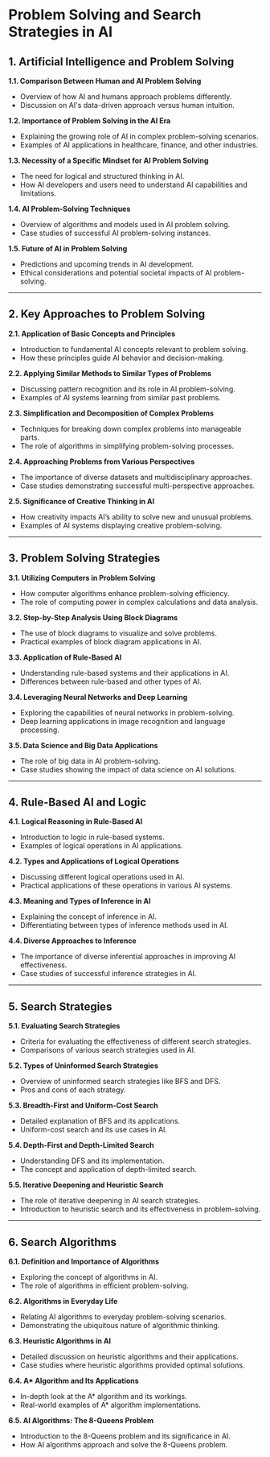 # Problem Solving and Search Strategies in AI

## 1. Artificial Intelligence and Problem Solving

**1.1. Comparison Between Human and AI Problem Solving**

- Overview of how AI and humans approach problems differently.
- Discussion on AI's data-driven approach versus human intuition.

**1.2. Importance of Problem Solving in the AI Era**

- Explaining the growing role of AI in complex problem-solving scenarios.
- Examples of AI applications in healthcare, finance, and other industries.

**1.3. Necessity of a Specific Mindset for AI Problem Solving**

- The need for logical and structured thinking in AI.
- How AI developers and users need to understand AI capabilities and limitations.

**1.4. AI Problem-Solving Techniques**

- Overview of algorithms and models used in AI problem solving.
- Case studies of successful AI problem-solving instances.

**1.5. Future of AI in Problem Solving**

- Predictions and upcoming trends in AI development.
- Ethical considerations and potential societal impacts of AI problem-solving.

---

## 2. Key Approaches to Problem Solving

**2.1. Application of Basic Concepts and Principles**

- Introduction to fundamental AI concepts relevant to problem solving.
- How these principles guide AI behavior and decision-making.

**2.2. Applying Similar Methods to Similar Types of Problems**

- Discussing pattern recognition and its role in AI problem-solving.
- Examples of AI systems learning from similar past problems.

**2.3. Simplification and Decomposition of Complex Problems**

- Techniques for breaking down complex problems into manageable parts.
- The role of algorithms in simplifying problem-solving processes.

**2.4. Approaching Problems from Various Perspectives**

- The importance of diverse datasets and multidisciplinary approaches.
- Case studies demonstrating successful multi-perspective approaches.

**2.5. Significance of Creative Thinking in AI**

- How creativity impacts AI’s ability to solve new and unusual problems.
- Examples of AI systems displaying creative problem-solving.

---

## 3. Problem Solving Strategies

**3.1. Utilizing Computers in Problem Solving**

- How computer algorithms enhance problem-solving efficiency.
- The role of computing power in complex calculations and data analysis.

**3.2. Step-by-Step Analysis Using Block Diagrams**

- The use of block diagrams to visualize and solve problems.
- Practical examples of block diagram applications in AI.

**3.3. Application of Rule-Based AI**

- Understanding rule-based systems and their applications in AI.
- Differences between rule-based and other types of AI.

**3.4. Leveraging Neural Networks and Deep Learning**

- Exploring the capabilities of neural networks in problem-solving.
- Deep learning applications in image recognition and language processing.

**3.5. Data Science and Big Data Applications**

- The role of big data in AI problem-solving.
- Case studies showing the impact of data science on AI solutions.

---

## 4. Rule-Based AI and Logic

**4.1. Logical Reasoning in Rule-Based AI**

- Introduction to logic in rule-based systems.
- Examples of logical operations in AI applications.

**4.2. Types and Applications of Logical Operations**

- Discussing different logical operations used in AI.
- Practical applications of these operations in various AI systems.

**4.3. Meaning and Types of Inference in AI**

- Explaining the concept of inference in AI.
- Differentiating between types of inference methods used in AI.

**4.4. Diverse Approaches to Inference**

- The importance of diverse inferential approaches in improving AI effectiveness.
- Case studies of successful inference strategies in AI.

---

## 5. Search Strategies

**5.1. Evaluating Search Strategies**

- Criteria for evaluating the effectiveness of different search strategies.
- Comparisons of various search strategies used in AI.

**5.2. Types of Uninformed Search Strategies**

- Overview of uninformed search strategies like BFS and DFS.
- Pros and cons of each strategy.

**5.3. Breadth-First and Uniform-Cost Search**

- Detailed explanation of BFS and its applications.
- Uniform-cost search and its use cases in AI.

**5.4. Depth-First and Depth-Limited Search**

- Understanding DFS and its implementation.
- The concept and application of depth-limited search.

**5.5. Iterative Deepening and Heuristic Search**

- The role of iterative deepening in AI search strategies.
- Introduction to heuristic search and its effectiveness in problem-solving.

---

## 6. Search Algorithms

**6.1. Definition and Importance of Algorithms**

- Exploring the concept of algorithms in AI.
- The role of algorithms in efficient problem-solving.

**6.2. Algorithms in Everyday Life**

- Relating AI algorithms to everyday problem-solving scenarios.
- Demonstrating the ubiquitous nature of algorithmic thinking.

**6.3. Heuristic Algorithms in AI**

- Detailed discussion on heuristic algorithms and their applications.
- Case studies where heuristic algorithms provided optimal solutions.

**6.4. A\* Algorithm and Its Applications**

- In-depth look at the A\* algorithm and its workings.
- Real-world examples of A\* algorithm implementations.

**6.5. AI Algorithms: The 8-Queens Problem**

- Introduction to the 8-Queens problem and its significance in AI.
- How AI algorithms approach and solve the 8-Queens problem.
